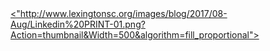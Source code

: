 <a href="https://www.linkedin.com/in/joshblaz/">
   <"http://www.lexingtonsc.org/images/blog/2017/08-Aug/Linkedin%20PRINT-01.png?Action=thumbnail&Width=500&algorithm=fill_proportional">
</a>
